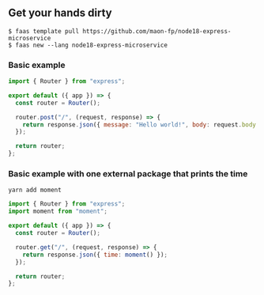 ## Get your hands dirty

```
$ faas template pull https://github.com/maon-fp/node18-express-microservice
$ faas new --lang node18-express-microservice
```

### Basic example

```js
import { Router } from "express";

export default ({ app }) => {
  const router = Router();

  router.post("/", (request, response) => {
    return response.json({ message: "Hello world!", body: request.body });
  });

  return router;
};
```

### Basic example with one external package that prints the time

```
yarn add moment
```

```js
import { Router } from "express";
import moment from "moment";

export default ({ app }) => {
  const router = Router();

  router.get("/", (request, response) => {
    return response.json({ time: moment() });
  });

  return router;
};
```
